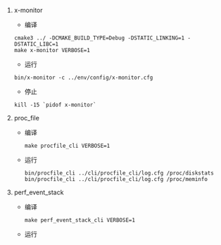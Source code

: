 1. x-monitor

   - 编译

   ```
   cmake3 ../ -DCMAKE_BUILD_TYPE=Debug -DSTATIC_LINKING=1 -DSTATIC_LIBC=1
   make x-monitor VERBOSE=1
   ```

   - 运行

   ```
   bin/x-monitor -c ../env/config/x-monitor.cfg
   ```

   - 停止

   ```
   kill -15 `pidof x-monitor`
   ```

2. proc_file

   - 编译

     ```
     make procfile_cli VERBOSE=1
     ```

   - 运行

     ```
     bin/procfile_cli ../cli/procfile_cli/log.cfg /proc/diskstats
     bin/procfile_cli ../cli/procfile_cli/log.cfg /proc/meminfo
     ```

3. perf_event_stack

   - 编译

     ```
     make perf_event_stack_cli VERBOSE=1
     ```

   - 运行

     



